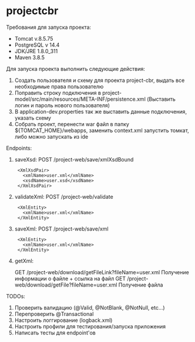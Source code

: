 # projectcbr
Требования для запуска проекта:
 - Tomcat v.8.5.75
 - PostgreSQL v 14.4
 - JDK/JRE 1.8.0_311
 - Maven 3.8.5


Для запуска проекта выполнить следующие действия:
  1. Создать пользователя и схему для проекта project-cbr, выдать все необходимые права пользователю
  2. Поправить строку подключения в project-model/src/main/resources/META-INF/persistence.xml (Выставить логин и пароль нового пользователя)
  3. В application-dev.properties так же выставить данные подключения, указать схему
  4. Собрать проект, перенести war файл в папку ${TOMCAT_HOME}/webapps, заменить context.xml запустить томкат, либо можно запускать из ide

Endpoints:
  1. saveXsd:
    POST /project-web/save/xmlXsdBound

          <XmlXsdPair>
            <xmlName>user.xml</xmlName>
            <xsdName>user.xsd</xsdName>
          </XmlXsdPair>

  2. validateXml:
    POST /project-web/validate

          <XmlEntity>
            <xmlName>user.xml</xmlName>
          </XmlEntity>

  3. saveXml:
    POST /project-web/save/xml

          <XmlEntity>
            <xmlName>user.xml</xmlName>
          </XmlEntity>

  4. getXml:
  
      GET /project-web/download/getFileLink?fileName=user.xml Получение информации о файле + ссылка на файл
      GET /project-web/download/getFile?fileName=user.xml Получение файла
  
TODOs:
  1. Проверить валидацию (@Valid, @NotBlank, @NotNull, etc...)
  2. Перепроверить @Transactional
  3. Настроить логгирование (logback.xml)
  4. Настроить профили для тестирования/запуска приложения
  5. Написать тесты для endpoint'ов
